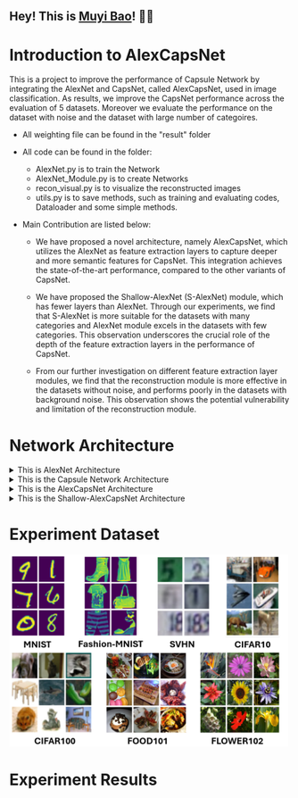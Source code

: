 ## Hey! This is [Muyi Bao](https://github.com/BaoBao0926/BaoBao0926.github.io/tree/main)! 👋👋
# Introduction to AlexCapsNet
This is a project to improve the performance of Capsule Network by integrating the AlexNet and CapsNet, called AlexCapsNet, used in image classification. As results, we improve the CapsNet performance across the evaluation of 5 datasets. Moreover we evaluate the performance on the dataset with noise and the dataset with large number of categoires.
  
- All weighting file can be found in the "result" folder
  
- All code can be found in the folder:
  - AlexNet.py         is to train the Network
  - AlexNet_Module.py  is to create Networks
  - recon_visual.py    is to visualize the reconstructed images
  - utils.py           is to save methods, such as training and evaluating codes, Dataloader and some simple methods.

- Main Contribution are listed below:
   - We have proposed a novel architecture, namely AlexCapsNet, which utilizes the AlexNet as feature extraction layers to capture deeper and more semantic features for CapsNet. This integration achieves the state-of-the-art performance, compared to the other variants of CapsNet.

   - We have proposed the Shallow-AlexNet (S-AlexNet) module, which has fewer layers than AlexNet. Through our experiments, we find that S-AlexNet is more suitable for the datasets with many categories and AlexNet module excels in the datasets with few categories. This observation underscores the crucial role of the depth of the feature extraction layers in the performance of CapsNet.

   - From our further investigation on different feature extraction layer modules, we find that the reconstruction module is more effective in the datasets without noise, and performs poorly in the datasets with background noise. This observation shows the potential vulnerability and limitation of the reconstruction module.

# Network Architecture

<!--  --><!--  --><!--  --><!--  --><!--  --><!--  --><!--  --><!--  --><!--  -->
<details>
  
<summary>
  This is AlexNet Architecture
</summary>

<br />

 ![image](https://github.com/BaoBao0926/AlexCapsNet/blob/main/picture/AlexNet.png)
 
</details>
<!--  --><!--  --><!--  --><!--  --><!--  --><!--  --><!--  --><!--  --><!--  --><!--  --><!--  -->
<details>
  
<summary>
  This is the Capsule Network Architecture
</summary>

<br />

 ![image](https://github.com/BaoBao0926/AlexCapsNet/blob/main/picture/CapsNet.png)
 
</details>
  <!--  --><!--  --><!--  --><!--  --><!--  --><!--  --><!--  --><!--  --><!--  --><!--  --><!--  --><!--  --><!--  --><!--  --><!--  -->
<details>
  
<summary>
  This is the AlexCapsNet Architecture
</summary>

<br />

 ![image](https://github.com/BaoBao0926/AlexCapsNet/blob/main/picture/AlexCapsNet.png)
 
</details>
 <!--  --><!--  --><!--  --><!--  --><!--  --><!--  --><!--  --><!--  --><!--  --><!--  --><!--  --><!--  --><!--  --><!--  --><!--  -->
<details>
  
<summary>
  This is the Shallow-AlexCapsNet Architecture
</summary>

<br />

 ![image](https://github.com/BaoBao0926/AlexCapsNet/blob/main/picture/Shallow%20AlexCapsNet.png)

 And more details in Shallow-AlexNet Module
 
 ![image](https://github.com/BaoBao0926/AlexCapsNet/blob/main/picture/S-ACN-M.png)
</details>
 <!--  --><!--  --><!--  --><!--  --><!--  --><!--  --><!--  --><!--  --><!--  --><!--  --><!--  --><!--  --><!--  --><!--  --><!--  -->

# Experiment Dataset

<img src="https://github.com/BaoBao0926/AlexCapsNet/blob/main/picture/datasetImage.png" width="500">



# Experiment Results




